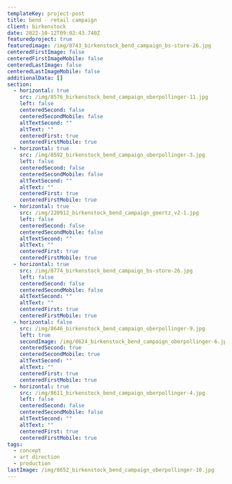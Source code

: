 ```yaml
---
templateKey: project-post
title: bend - retail campaign
client: birkenstock
date: 2022-10-12T09:02:43.740Z
featuredproject: true
featuredimage: /img/8743_birkenstock_bend_campaign_bs-store-26.jpg
centeredFirstImage: false
centeredFirstImageMobile: false
centeredLastImage: false
centeredLastImageMobile: false
additionalData: []
section:
  - horizontal: true
    src: /img/8576_birkenstock_bend_campaign_oberpollinger-11.jpg
    left: false
    centeredSecond: false
    centeredSecondMobile: false
    altTextSecond: ""
    altText: ""
    centeredFirst: true
    centeredFirstMobile: true
  - horizontal: true
    src: /img/8592_birkenstock_bend_campaign_oberpollinger-3.jpg
    left: false
    centeredSecond: false
    centeredSecondMobile: false
    altTextSecond: ""
    altText: ""
    centeredFirst: true
    centeredFirstMobile: true
  - horizontal: true
    src: /img/220912_birkenstock_bend_campaign_goertz_v2-1.jpg
    left: false
    centeredSecond: false
    centeredSecondMobile: false
    altTextSecond: ""
    altText: ""
    centeredFirst: true
    centeredFirstMobile: true
  - horizontal: true
    src: /img/8774_birkenstock_bend_campaign_bs-store-26.jpg
    left: false
    centeredSecond: false
    centeredSecondMobile: false
    altTextSecond: ""
    altText: ""
    centeredFirst: true
    centeredFirstMobile: true
  - horizontal: false
    src: /img/8646_birkenstock_bend_campaign_oberpollinger-9.jpg
    left: true
    secondImage: /img/8624_birkenstock_bend_campaign_oberpollinger-6.jpg
    centeredSecond: true
    centeredSecondMobile: true
    altTextSecond: ""
    altText: ""
    centeredFirst: true
    centeredFirstMobile: true
  - horizontal: true
    src: /img/8611_birkenstock_bend_campaign_oberpollinger-4.jpg
    left: false
    centeredSecond: false
    centeredSecondMobile: false
    altTextSecond: ""
    altText: ""
    centeredFirst: true
    centeredFirstMobile: true
tags:
  - concept
  - art direction
  - production
lastImage: /img/8652_birkenstock_bend_campaign_oberpollinger-10.jpg
---
```

